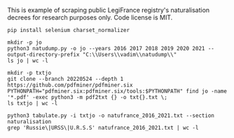 This is example of scraping public LegiFrance registry's naturalisation decrees for research purposes only. Code license is MIT.

```shell
pip install selenium charset_normalizer

mkdir -p jo
python3 natudump.py -o jo --years 2016 2017 2018 2019 2020 2021 --output-directory-prefix "C:\\Users\\vadim\\natudump\\"
ls jo | wc -l

mkdir -p txtjo
git clone --branch 20220524 --depth 1 https://github.com/pdfminer/pdfminer.six
PYTHONPATH="pdfminer.six:pdfminer.six/tools:$PYTHONPATH" find jo -name '*.pdf' -exec python3 -m pdf2txt {} -o txt{}.txt \;
ls txtjo | wc -l

python3 tabulate.py -i txtjo -o natufrance_2016_2021.txt --section naturalisation
grep 'Russie\|URSS\|U.R.S.S' natufrance_2016_2021.txt | wc -l
```
